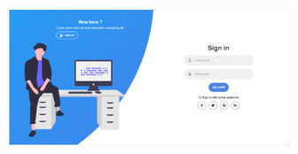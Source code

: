 
![image alt](https://github.com/Rinkuyadav1600/Responsive-Login-Form-/blob/2642877ea9e25f972f4f67b0d84c12ae271d4fb9/Screenshot%202025-07-19%20232706.png)





